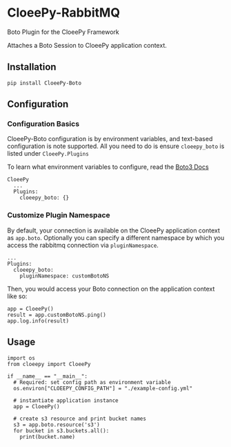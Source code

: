 # CloeePy-RabbitMQ
Boto Plugin for the CloeePy Framework

Attaches a Boto Session to CloeePy application context.

## Installation

`pip install CloeePy-Boto`

## Configuration

### Configuration Basics
CloeePy-Boto configuration is by environment variables, and text-based
configuration is note supported. All you need to do is ensure
`cloeepy_boto` is listed under `CloeePy.Plugins`

To learn what environment variables to configure, read the
[Boto3 Docs](https://boto3.readthedocs.io/en/latest/guide/configuration.html#guide-configuration)


```
CloeePy
  ...
  Plugins:
    cloeepy_boto: {}
```

### Customize Plugin Namespace

By default, your connection is available on the CloeePy application context as
`app.boto`. Optionally you can specify a different namespace by which you access
the rabbitmq connection via `pluginNamespace`.

```
...
Plugins:
  cloeepy_boto:
    pluginNamespace: customBotoNS
```

Then, you would access your Boto connection on the application context like so:

```
app = CloeePy()
result = app.customBotoNS.ping()
app.log.info(result)
```

## Usage
```
import os
from cloeepy import CloeePy

if __name__ == "__main__":
  # Required: set config path as environment variable
  os.environ["CLOEEPY_CONFIG_PATH"] = "./example-config.yml"

  # instantiate application instance
  app = CloeePy()

  # create s3 resource and print bucket names
  s3 = app.boto.resource('s3')
  for bucket in s3.buckets.all():
    print(bucket.name)
```
